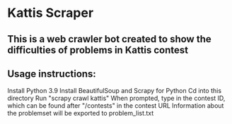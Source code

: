 # Kattis Scraper

## This is a web crawler bot created to show the difficulties of problems in Kattis contest 

## Usage instructions:

Install Python 3.9
Install BeautifulSoup and Scrapy for Python
Cd into this directory
Run "scrapy crawl kattis"
When prompted, type in the contest ID, which can be found after "/contests" in the contest URL
Information about the problemset will be exported to problem_list.txt